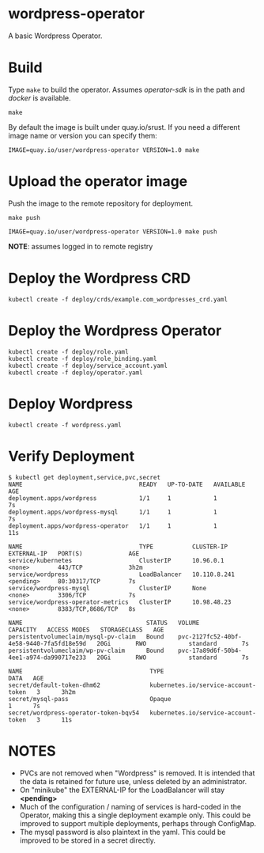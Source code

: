 # wordpress-operator
A basic Wordpress Operator.

# Build

Type `make` to build the operator. Assumes *operator-sdk* is in the path and *docker* is available.

```
make
```

By default the image is built under quay.io/srust. If you need a different image name or version you can specify them:

```
IMAGE=quay.io/user/wordpress-operator VERSION=1.0 make
```

# Upload the operator image

Push the image to the remote repository for deployment.

```
make push
```

```
IMAGE=quay.io/user/wordpress-operator VERSION=1.0 make push
```

**NOTE**: assumes logged in to remote registry

# Deploy the Wordpress CRD

```
kubectl create -f deploy/crds/example.com_wordpresses_crd.yaml
```

# Deploy the Wordpress Operator

```
kubectl create -f deploy/role.yaml
kubectl create -f deploy/role_binding.yaml
kubectl create -f deploy/service_account.yaml
kubectl create -f deploy/operator.yaml
```

# Deploy Wordpress

```
kubectl create -f wordpress.yaml
```

# Verify Deployment

```
$ kubectl get deployment,service,pvc,secret
NAME                                 READY   UP-TO-DATE   AVAILABLE   AGE
deployment.apps/wordpress            1/1     1            1           7s
deployment.apps/wordpress-mysql      1/1     1            1           7s
deployment.apps/wordpress-operator   1/1     1            1           11s

NAME                                 TYPE           CLUSTER-IP     EXTERNAL-IP   PORT(S)             AGE
service/kubernetes                   ClusterIP      10.96.0.1      <none>        443/TCP             3h2m
service/wordpress                    LoadBalancer   10.110.8.241   <pending>     80:30317/TCP        7s
service/wordpress-mysql              ClusterIP      None           <none>        3306/TCP            7s
service/wordpress-operator-metrics   ClusterIP      10.98.48.23    <none>        8383/TCP,8686/TCP   8s

NAME                                   STATUS   VOLUME                                     CAPACITY   ACCESS MODES   STORAGECLASS   AGE
persistentvolumeclaim/mysql-pv-claim   Bound    pvc-2127fc52-40bf-4e58-9440-7fa5fd18e59d   20Gi       RWO            standard       7s
persistentvolumeclaim/wp-pv-claim      Bound    pvc-17a89d6f-50b4-4ee1-a974-da990717e233   20Gi       RWO            standard       7s

NAME                                    TYPE                                  DATA   AGE
secret/default-token-dhm62              kubernetes.io/service-account-token   3      3h2m
secret/mysql-pass                       Opaque                                1      7s
secret/wordpress-operator-token-bqv54   kubernetes.io/service-account-token   3      11s
```

# NOTES

* PVCs are not removed when "Wordpress" is removed. It is intended that the data is retained for future use, unless deleted by an administrator.
* On "minikube" the EXTERNAL-IP for the LoadBalancer will stay **\<pending\>**
* Much of the configuration / naming of services is hard-coded in the Operator, making this a single deployment example only. This could be improved to support multiple deployments, perhaps through ConfigMap.
* The mysql password is also plaintext in the yaml. This could be improved to be stored in a secret directly.
